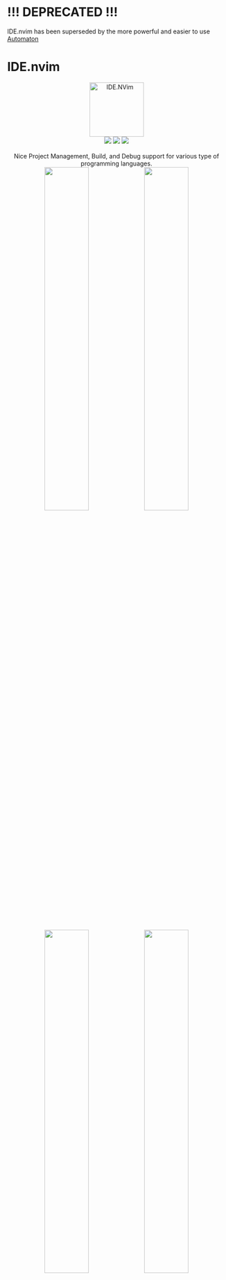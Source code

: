 # !!! DEPRECATED !!!
IDE.nvim has been superseded by the more powerful and easier to use [Automaton](https://github.com/Dax89/automaton.nvim)

# IDE.nvim
<p align="center">
  <a href="https://github.com/Dax89/ide.nvim">
    <img alt="IDE.NVim" height="125" src="https://user-images.githubusercontent.com/1503603/192603647-62424945-9930-4622-95a0-99f1b0bd9543.png">
  </a>
  <br>
  <img src="https://img.shields.io/github/stars/Dax89/ide.nvim?style=for-the-badge">
  <img src="https://img.shields.io/github/license/Dax89/ide.nvim?style=for-the-badge">
  <img src="https://img.shields.io/badge/Lua-2C2D72?style=for-the-badge&logo=lua&logoColor=white">
  <br>
  <br>
  Nice Project Management, Build, and Debug support for various type of programming languages.<br>
<img src="https://user-images.githubusercontent.com/1503603/196044470-2c2b42d1-5960-4f54-8a89-9761e24e5f46.png" width="45%"></img> <img src="https://user-images.githubusercontent.com/1503603/194845734-66b6a95d-ca9e-4ec0-9790-4175f1b0924d.png" width="45%"></img> <img src="https://user-images.githubusercontent.com/1503603/194845741-c3ef1237-31eb-4f2c-8cf2-bf5e8256af34.png" width="45%"></img> <img src="https://user-images.githubusercontent.com/1503603/194845747-7e60bf17-4bd0-4cbb-8113-c5e3b2edca5d.png" width="45%"></img> 
</p>

# Installation
```lua
use {
  "Dax89/IDE.nvim",  
  requires = { 
       {"nvim-lua/plenary.nvim"},
       {"rcarriga/nvim-notify"},   -- Notifications Popup (Optional)
       {"stevearc/dressing.nvim"}, -- Improved UI (Optional)
       {"mfussenegger/nvim-dap"} , -- DAP Support (Optional)
       {"rcarriga/nvim-dap-ui"},   -- DAP-UI Support (Optional)
    }
}
```

# Plugin initialization (with default configuration values)
By default `ide.nvim` doesn't provides any mapping, check the [sample configuration](https://github.com/Dax89/ide.nvim/wiki/Sample-Configuration) in order to configure them.

```lua
require("ide").setup({
    ignore_filetypes = { },
    root_patterns = {".git/"},
    auto_save = true,
    shadow_build = false,
    debug = false,
    project_file = "project.nvide",

    quickfix = {
        pos = "bel"
    },

    integrations = {
        dap = {
            enable = false,
            config = { },

            highlights = {
                DapBreakpoint = {ctermbg = 0, fg = "#993939"},
                DapLogPoint   = {ctermbg = 0, fg = "#61afef"},
                DapStopped    = {ctermbg = 0, fg = "#98c379"},
            },

            signs = {
                DapBreakpoint          = { text="", texthl="DapBreakpoint", numhl= "DapBreakpoint" },
                DapBreakpointCondition = { text="ﳁ", texthl="DapBreakpoint", numhl= "DapBreakpoint" },
                DapBreakpointRejected  = { text="", texthl="DapBreakpoint", numhl= "DapBreakpoint" },
                DapLogPoint            = { text="", texthl="DapLogPoint",   numhl= "DapLogPoint" },
                DapStopped             = { text="", texthl="DapStopped",    numhl= "DapStopped" },
            }
        },

        dapui = {
            enable = false
        },

        git = {
            enable = false
        }
    }
})
```

# UI Keybinds
- `z`: Show actions (used in Tabs component, it's the bottom left button)
- `A`: Accept (used in Dialog and Tabs components, it's the bottom right button)
- `Ctrl-H`: Show components' keybinds
- `Z`: Move to previous tab/wizard step
- `M`: Move to next tab/wizard step
- `hjkl` and `arrow keys`: row/column selection for Table
- `Enter` and `Left Click`: Triggers the component's default event

# Commands
- `IdeShowProjects`: Show saved projects
- `IdeProjectCreate`: Open a dialog which allows to create new projects
- `IdeProjectWrite`: Save the project in `ide.nvim` format (uses `project_file` from config)
- `IdeProjectSettings`: Open current project's settings
- `IdeProjectDebug`: Debug the current project
- `IdeProjectRun`: Run the current project
- `IdeProjectBuild`: Build the current project
- `IdeProjectStop`: Stop one or more running processes for the current project
- `IdeProjectConfigure`: Configure the current project
- `IdeProjectSelectConfig`: Show current project config selector
- `IdeProjectSelectRunConfig`: Show current project run config selector
- `IdeProjectOpenSourcePath`: Open Project's source path with system viewer (if exists)
- `IdeProjectOpenBuildPath`: Open Project's build path with system viewer (if exists)

# API
`require("ide")` provides these functions:
- `setup([config])`: Initialize and configure plugin
- `get_active_project()`: Returns the active project or `nil`
- `get_projects()`: Returns a list of the loaded projects or `{}`

Check the [Wiki](https://github.com/Dax89/IDE.nvim/wiki) for detailed documentation.

# Related Projects
- [projectmgr](https://github.com/charludo/projectmgr.nvim)
- [project.nvim](https://github.com/ahmedkhalf/project.nvim)
- [neovim-cmake](https://github.com/Shatur/neovim-cmake)
